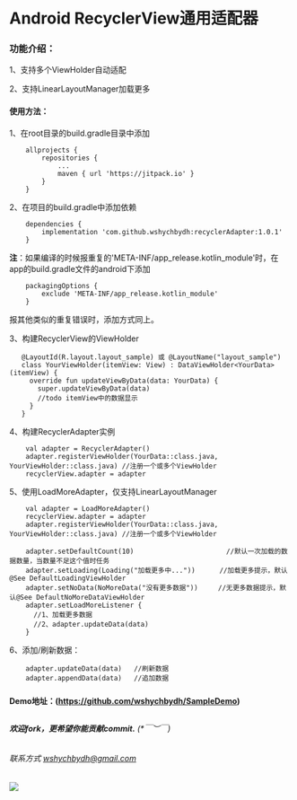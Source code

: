 # Android RecyclerView通用适配器


### 功能介绍：

1、支持多个ViewHolder自动适配

2、支持LinearLayoutManager加载更多

#### 使用方法：

1、在root目录的build.gradle目录中添加
```
    allprojects {
        repositories {
            ...
            maven { url 'https://jitpack.io' }
        }
    }
```


2、在项目的build.gradle中添加依赖
```
    dependencies {
        implementation 'com.github.wshychbydh:recyclerAdapter:1.0.1'
    }
```

**注**：如果编译的时候报重复的'META-INF/app_release.kotlin_module'时，在app的build.gradle文件的android下添加
```
    packagingOptions {
        exclude 'META-INF/app_release.kotlin_module'
    }
```
报其他类似的重复错误时，添加方式同上。

3、构建RecyclerView的ViewHolder
```
   @LayoutId(R.layout.layout_sample) 或 @LayoutName("layout_sample")
   class YourViewHolder(itemView: View) : DataViewHolder<YourData>(itemView) {
     override fun updateViewByData(data: YourData) {
       super.updateViewByData(data)
       //todo itemView中的数据显示
     }
   }
```

4、构建RecyclerAdapter实例
```
    val adapter = RecyclerAdapter()
    adapter.registerViewHolder(YourData::class.java, YourViewHolder::class.java) //注册一个或多个ViewHolder
    recyclerView.adapter = adapter
```

5、使用LoadMoreAdapter，仅支持LinearLayoutManager
```
    val adapter = LoadMoreAdapter()
    recyclerView.adapter = adapter
    adapter.registerViewHolder(YourData::class.java, YourViewHolder::class.java) //注册一个或多个ViewHolder
    
    adapter.setDefaultCount(10)                       //默认一次加载的数据数量，当数量不足这个值时任务
    adapter.setLoading(Loading("加载更多中..."))      //加载更多提示，默认@See DefaultLoadingViewHolder
    adapter.setNoData(NoMoreData("没有更多数据"))     //无更多数据提示，默认@See DefaultNoMoreDataViewHolder
    adapter.setLoadMoreListener {
      //1、加载更多数据
      //2、adapter.updateData(data)
    }
```

6、添加/刷新数据：

```
    adapter.updateData(data)   //刷新数据
    adapter.appendData(data)   //追加数据
```


#####   

**Demo地址：(https://github.com/wshychbydh/SampleDemo)**    
    
##

###### **欢迎fork，更希望你能贡献commit.** (*￣︶￣)    

###### 联系方式 wshychbydh@gmail.com

[![](https://jitpack.io/v/wshychbydh/recyclerAdapter.svg)](https://jitpack.io/#wshychbydh/recyclerAdapter)

